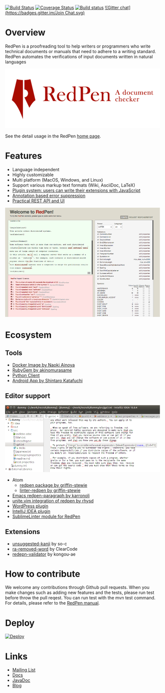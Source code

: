 [![Build Status](https://travis-ci.org/redpen-cc/redpen.svg?branch=master)](https://travis-ci.org/redpen-cc/redpen)
[![Coverage Status](https://coveralls.io/repos/recruit-tech/redpen/badge.png)](https://coveralls.io/r/recruit-tech/redpen)
[![Build status](https://ci.appveyor.com/api/projects/status/qtqmphigaip8lfwk?svg=true)](https://ci.appveyor.com/project/takahi-i/redpen)
[![Gitter chat](https://badges.gitter.im/Join Chat.svg)](https://gitter.im/recruit-tech/redpen)

Overview
=========

RedPen is a proofreading tool to help writers or programmers who write technical documents or manuals that need to adhere to a writing standard. RedPen automates the verifications of input documents written in natural languages


<p align="center">
   <a href="http://redpen.cc"><img src="logo/redpen-logo.png"/></a>
</p>

See the detail usage in the RedPen [home page](http://redpen.cc/).

Features
=========

- Language independent
- Highly customizable
- Multi platform (MacOS, Windows, and Linux)
- Support various markup text formats (Wiki, AsciiDoc, LaTeX)
- [Plugin system: users can write their extensions with JavaScript](http://blog.redpen.cc/2015/09/08/writing-extension-with-javascript/)
- [Annotation based error suppression](https://blog.redpen.cc/2016/06/14/introduction-of-annotation-for-suppressing-errors-from-document-checking-tool-redpen/)
- [Practical REST API and UI](http://redpen.herokuapp.com/)
<p align="center">
   <a href="http://redpen.herokuapp.com/"><img src="logo/redpen-ui.png"/></a>
</p>


Ecosystem
==========

Tools
-----

  * [Docker Image by Naoki Ainoya](https://registry.hub.docker.com/u/ainoya/redpen-server/)
  * [RubyGem by akinomurasame](https://rubygems.org/gems/redpen_ruby)
  * [Python Client](https://pypi.python.org/pypi/pyredpen/)
  * [Android App by Shintaro Katafuchi](https://play.google.com/store/apps/details?id=cc.redpen)

Editor support
---------------

![Image of IntelliJ IDEA plugin](logo/intellij-redpen-image.png "Image of IntelliJ IDEA plugin")

  * Atom
    * [redpen package by griffin-stewie](https://atom.io/packages/redpen)
    * [linter-redpen by griffin-stewie](https://atom.io/packages/linter-redpen)
  * [Emacs redpen-paragraph by karronoli](https://libraries.io/emacs/redpen-paragraph/v0.2)
  * [unite.vim integration of redpen by rhysd](https://github.com/rhysd/unite-redpen.vim)
  * [WordPress plugin](https://github.com/redpen-cc/redpen-wordpress-plugin)
  * [IntelliJ IDEA plugin](https://plugins.jetbrains.com/plugin/8210)
  * [SublimeLinter module for RedPen](https://github.com/taky/sublimelinter-redpen)


Extensions
----------

  * [unsuggested-kanji](https://github.com/so-c/redpen-validator) by so-c
  * [ra-removed-word](http://www.clear-code.com/blog/2015/8/29.html) by ClearCode
  * [redepn-validator](https://github.com/kongou-ae/redpen-validator) by kongou-ae

How to contribute
==================

We welcome any contributions through Github pull requests. When you make changes such as adding new features and the tests,
please run test before throw the pull reqest. You can run test with the mvn test command. For details, please refer to the [RedPen manual](http://redpen.cc/docs/latest/#_for_developers).

Deploy
======
[![Deploy](https://www.herokucdn.com/deploy/button.png)](https://heroku.com/deploy)

Links
======

* [Mailing List](https://groups.google.com/forum/#!forum/redpen-validator)
* [Docs](http://redpen.cc/docs.html)
* [JavaDoc](http://redpen.cc/javadoc/latest/index.html)
* [Blog](http://blog.redpen.cc)
